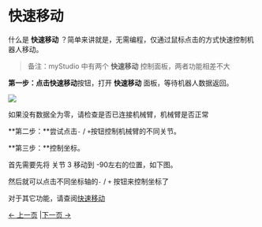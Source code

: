 # 快速移动

什么是 **快速移动** ？简单来讲就是，无需编程，仅通过鼠标点击的方式快速控制机器人移动。

> 备注：myStudio 中有两个 **快速移动** 控制面板，两者功能相差不大

**第一步：点击快速移动**按钮，打开 **快速移动** 面板，等待机器人数据返回。

<img src="../../../../resources/3-FunctionsAndApplications/5.myBlockly/blockly/quickmove1.png" />

如果没有数据全为零，请检查是否已连接机械臂，机械臂是否正常

**第二步：**尝试点击`-` / `+`按钮控制机械臂的不同关节。

**第三步：**控制坐标。

首先需要先将 关节 3 移动到 -90左右的位置，如下图。

然后就可以点击不同坐标轴的`-` / `+` 按钮来控制坐标了

对于其它功能，请查阅[快速移动](../5.1.6-quickmove/5.1.6.1-quickmovefirstuse.md)

[← 上一页](./5.5.4-autofill.md) |[下一页 →](./5.5.6-useCoords.md)